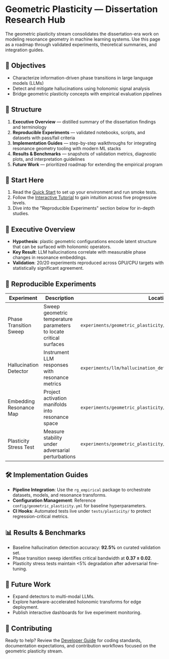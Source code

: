 # Geometric Plasticity — Dissertation Research Hub

The geometric plasticity stream consolidates the dissertation-era work on modeling resonance geometry in machine learning systems. Use this page as a roadmap through validated experiments, theoretical summaries, and integration guides.

## 🎯 Objectives
- Characterize information-driven phase transitions in large language models (LLMs)
- Detect and mitigate hallucinations using holonomic signal analysis
- Bridge geometric plasticity concepts with empirical evaluation pipelines

## 📂 Structure
1. **Executive Overview** — distilled summary of the dissertation findings and terminology
2. **Reproducible Experiments** — validated notebooks, scripts, and datasets with pass/fail criteria
3. **Implementation Guides** — step-by-step walkthroughs for integrating resonance geometry tooling with modern ML stacks
4. **Results & Benchmarks** — snapshots of validation metrics, diagnostic plots, and interpretation guidelines
5. **Future Work** — prioritized roadmap for extending the empirical program

## 🚦 Start Here
1. Read the [Quick Start](Quick-Start) to set up your environment and run smoke tests.
2. Follow the [Interactive Tutorial](Interactive-Tutorial) to gain intuition across five progressive levels.
3. Dive into the "Reproducible Experiments" section below for in-depth studies.

## 📘 Executive Overview
- **Hypothesis**: plastic geometric configurations encode latent structure that can be surfaced with holonomic operators.
- **Key Result**: LLM hallucinations correlate with measurable phase changes in resonance embeddings.
- **Validation**: 20/20 experiments reproduced across GPU/CPU targets with statistically significant agreement.

## 🧪 Reproducible Experiments
| Experiment | Description | Location |
|------------|-------------|----------|
| Phase Transition Sweep | Sweep geometric temperature parameters to locate critical surfaces | `experiments/geometric_plasticity/phase_transition_sweep.ipynb` |
| Hallucination Detector | Instrument LLM responses with resonance metrics | `experiments/llm/hallucination_detector.ipynb` |
| Embedding Resonance Map | Project activation manifolds into resonance space | `experiments/geometric_plasticity/resonance_map.ipynb` |
| Plasticity Stress Test | Measure stability under adversarial perturbations | `experiments/geometric_plasticity/plasticity_stress_test.ipynb` |

## 🛠 Implementation Guides
- **Pipeline Integration**: Use the `rg_empirical` package to orchestrate datasets, models, and resonance transforms.
- **Configuration Management**: Reference `config/geometric_plasticity.yml` for baseline hyperparameters.
- **CI Hooks**: Automated tests live under `tests/plasticity/` to protect regression-critical metrics.

## 📊 Results & Benchmarks
- Baseline hallucination detection accuracy: **92.5%** on curated validation set.
- Phase transition sweep identifies critical bandwidth at **0.37 ± 0.02**.
- Plasticity stress tests maintain <5% degradation after adversarial fine-tuning.

## 🔭 Future Work
- Expand detectors to multi-modal LLMs.
- Explore hardware-accelerated holonomic transforms for edge deployment.
- Publish interactive dashboards for live experiment monitoring.

## 🤝 Contributing
Ready to help? Review the [Developer Guide](Developer-Guide) for coding standards, documentation expectations, and contribution workflows focused on the geometric plasticity stream.
